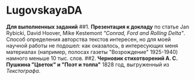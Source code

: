 # LugovskayaDA
**Для выполненных заданий** ##1. **Презентация к докладу** по статье Jan Rybicki, David Hoover, Mike Kestemont *"Conrad, Ford and Rolling Delta"*. Способ определения авторства текстов интересен, но для моей научной работы не подошел: как оказалось, в интересующих меня материалах (например, полосах газеты "Возрождение" 1925-1940) намного меньше 10 тыс. слов. ##2. **Черновик стихотворений А. С. Пушкина "Цветок" и "Поэт и толпа"** 1828 год, выгруженный из *Текстографа*.
